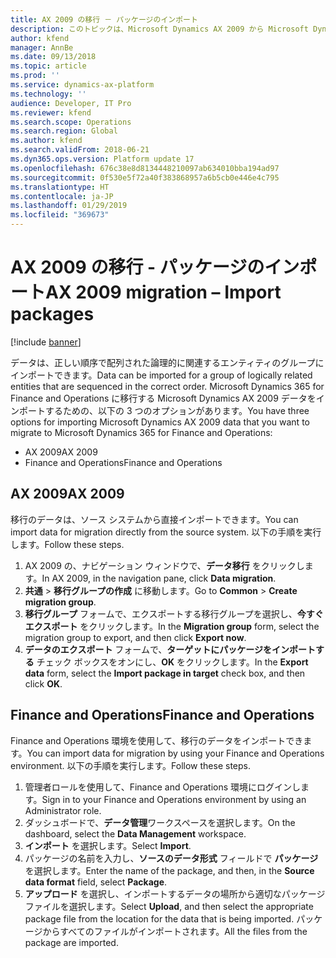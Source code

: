 ```yaml
---
title: AX 2009 の移行 － パッケージのインポート
description: このトピックは、Microsoft Dynamics AX 2009 から Microsoft Dynamics 365 for Finance and Operations に移行済みデータ パッケージをインポートする方法について説明します。
author: kfend
manager: AnnBe
ms.date: 09/13/2018
ms.topic: article
ms.prod: ''
ms.service: dynamics-ax-platform
ms.technology: ''
audience: Developer, IT Pro
ms.reviewer: kfend
ms.search.scope: Operations
ms.search.region: Global
ms.author: kfend
ms.search.validFrom: 2018-06-21
ms.dyn365.ops.version: Platform update 17
ms.openlocfilehash: 676c38e8d8134448210097ab634010bba194ad97
ms.sourcegitcommit: 0f530e5f72a40f383868957a6b5cb0e446e4c795
ms.translationtype: HT
ms.contentlocale: ja-JP
ms.lasthandoff: 01/29/2019
ms.locfileid: "369673"
---
```

# <a name="ax-2009-migration--import-packages"></a><span data-ttu-id="dfc03-103">AX 2009 の移行 - パッケージのインポート</span><span class="sxs-lookup"><span data-stu-id="dfc03-103">AX 2009 migration – Import packages</span></span>

[!include [banner](../includes/banner.md)]

<span data-ttu-id="dfc03-104">データは、正しい順序で配列された論理的に関連するエンティティのグループにインポートできます。</span><span class="sxs-lookup"><span data-stu-id="dfc03-104">Data can be imported for a group of logically related entities that are sequenced in the correct order.</span></span> <span data-ttu-id="dfc03-105">Microsoft Dynamics 365 for Finance and Operations に移行する Microsoft Dynamics AX 2009 データをインポートするための、以下の 3 つのオプションがあります。</span><span class="sxs-lookup"><span data-stu-id="dfc03-105">You have three options for importing Microsoft Dynamics AX 2009 data that you want to migrate to Microsoft Dynamics 365 for Finance and Operations:</span></span>

- <span data-ttu-id="dfc03-106">AX 2009</span><span class="sxs-lookup"><span data-stu-id="dfc03-106">AX 2009</span></span>
- <span data-ttu-id="dfc03-107">Finance and Operations</span><span class="sxs-lookup"><span data-stu-id="dfc03-107">Finance and Operations</span></span>

## <a name="ax-2009"></a><span data-ttu-id="dfc03-108">AX 2009</span><span class="sxs-lookup"><span data-stu-id="dfc03-108">AX 2009</span></span>
<span data-ttu-id="dfc03-109">移行のデータは、ソース システムから直接インポートできます。</span><span class="sxs-lookup"><span data-stu-id="dfc03-109">You can import data for migration directly from the source system.</span></span> <span data-ttu-id="dfc03-110">以下の手順を実行します。</span><span class="sxs-lookup"><span data-stu-id="dfc03-110">Follow these steps.</span></span>

1. <span data-ttu-id="dfc03-111">AX 2009 の、ナビゲーション ウィンドウで、**データ移行** をクリックします。</span><span class="sxs-lookup"><span data-stu-id="dfc03-111">In AX 2009, in the navigation pane, click **Data migration**.</span></span>
2. <span data-ttu-id="dfc03-112">**共通** \> **移行グループの作成** に移動します。</span><span class="sxs-lookup"><span data-stu-id="dfc03-112">Go to **Common** \> **Create migration group**.</span></span>
3. <span data-ttu-id="dfc03-113">**移行グループ** フォームで、エクスポートする移行グループを選択し、**今すぐエクスポート** をクリックします。</span><span class="sxs-lookup"><span data-stu-id="dfc03-113">In the **Migration group** form, select the migration group to export, and then click **Export now**.</span></span>
4. <span data-ttu-id="dfc03-114">**データのエクスポート** フォームで、**ターゲットにパッケージをインポートする** チェック ボックスをオンにし、**OK** をクリックします。</span><span class="sxs-lookup"><span data-stu-id="dfc03-114">In the **Export data** form, select the **Import package in target** check box, and then click **OK**.</span></span>

## <a name="finance-and-operations"></a><span data-ttu-id="dfc03-115">Finance and Operations</span><span class="sxs-lookup"><span data-stu-id="dfc03-115">Finance and Operations</span></span>
<span data-ttu-id="dfc03-116">Finance and Operations 環境を使用して、移行のデータをインポートできます。</span><span class="sxs-lookup"><span data-stu-id="dfc03-116">You can import data for migration by using your Finance and Operations environment.</span></span> <span data-ttu-id="dfc03-117">以下の手順を実行します。</span><span class="sxs-lookup"><span data-stu-id="dfc03-117">Follow these steps.</span></span>

1. <span data-ttu-id="dfc03-118">管理者ロールを使用して、Finance and Operations 環境にログインします。</span><span class="sxs-lookup"><span data-stu-id="dfc03-118">Sign in to your Finance and Operations environment by using an Administrator role.</span></span>
2. <span data-ttu-id="dfc03-119">ダッシュボードで、**データ管理**ワークスペースを選択します。</span><span class="sxs-lookup"><span data-stu-id="dfc03-119">On the dashboard, select the **Data Management** workspace.</span></span>
3. <span data-ttu-id="dfc03-120">**インポート** を選択します。</span><span class="sxs-lookup"><span data-stu-id="dfc03-120">Select **Import**.</span></span>
4. <span data-ttu-id="dfc03-121">パッケージの名前を入力し、**ソースのデータ形式** フィールドで **パッケージ** を選択します。</span><span class="sxs-lookup"><span data-stu-id="dfc03-121">Enter the name of the package, and then, in the **Source data format** field, select **Package**.</span></span>
5. <span data-ttu-id="dfc03-122">**アップロード** を選択し、インポートするデータの場所から適切なパッケージ ファイルを選択します。</span><span class="sxs-lookup"><span data-stu-id="dfc03-122">Select **Upload**, and then select the appropriate package file from the location for the data that is being imported.</span></span> <span data-ttu-id="dfc03-123">パッケージからすべてのファイルがインポートされます。</span><span class="sxs-lookup"><span data-stu-id="dfc03-123">All the files from the package are imported.</span></span>

